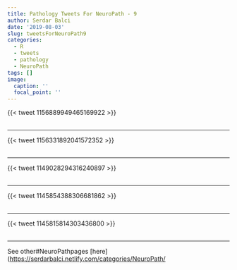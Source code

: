 ```yaml
---
title: Pathology Tweets For NeuroPath - 9
author: Serdar Balci
date: '2019-08-03'
slug: tweetsForNeuroPath9
categories:
  - R
  - tweets
  - pathology
  - NeuroPath
tags: []
image:
  caption: ''
  focal_point: ''
---
```



{{< tweet 1156889949465169922 >}}
<br>
<br>
<hr>
{{< tweet 1156331892041572352 >}}
<br>
<br>
<hr>
{{< tweet 1149028294316240897 >}}
<br>
<br>
<hr>
{{< tweet 1145854388306681862 >}}
<br>
<br>
<hr>
{{< tweet 1145815814303436800 >}}
<br>
<br>
<hr>


See other#NeuroPathpages [here](https://serdarbalci.netlify.com/categories/NeuroPath/
